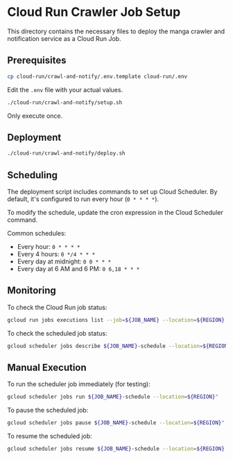 # Cloud Run Crawler Job Setup

This directory contains the necessary files to deploy the manga crawler and notification service as a Cloud Run Job.

## Prerequisites

```zsh
cp cloud-run/crawl-and-notify/.env.template cloud-run/.env
```

Edit the `.env` file with your actual values.

```zsh
./cloud-run/crawl-and-notify/setup.sh
```

Only execute once.

## Deployment

```zsh
./cloud-run/crawl-and-notify/deploy.sh
```

## Scheduling

The deployment script includes commands to set up Cloud Scheduler. By default, it's configured to run every hour (`0 * * * *`).

To modify the schedule, update the cron expression in the Cloud Scheduler command.

Common schedules:

- Every hour: `0 * * * *`
- Every 4 hours: `0 */4 * * *`
- Every day at midnight: `0 0 * * *`
- Every day at 6 AM and 6 PM: `0 6,18 * * *`

## Monitoring

To check the Cloud Run job status:

```zsh
gcloud run jobs executions list --job=${JOB_NAME} --location=${REGION}
```

To check the scheduled job status:

```zsh
gcloud scheduler jobs describe ${JOB_NAME}-schedule --location=${REGION}
```

## Manual Execution

To run the scheduler job immediately (for testing):

```zsh
gcloud scheduler jobs run ${JOB_NAME}-schedule --location=${REGION}"
```

To pause the scheduled job:

```zsh
gcloud scheduler jobs pause ${JOB_NAME}-schedule --location=${REGION}"
```

To resume the scheduled job:

```zsh
gcloud scheduler jobs resume ${JOB_NAME}-schedule --location=${REGION}
```
